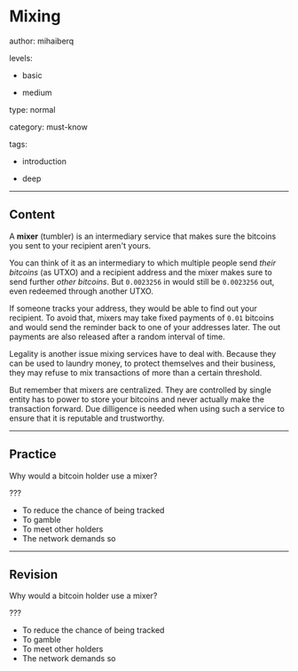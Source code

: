 # Mixing
author: mihaiberq

levels:

  - basic

  - medium

type: normal

category: must-know

tags:

  - introduction

  - deep

---
## Content

A **mixer** (tumbler) is an intermediary service that makes sure the bitcoins you sent to your recipient aren't yours.

You can think of it as an intermediary to which multiple people send *their bitcoins* (as UTXO) and a recipient address and the mixer makes sure to send further *other bitcoins*. But `0.0023256` in would still be `0.0023256` out, even redeemed through another UTXO. 

If someone tracks your address, they would be able to find out your recipient. To avoid that, mixers may take fixed payments of `0.01` bitcoins and would send the reminder back to one of your addresses later. The out payments are also released after a random interval of time.

Legality is another issue mixing services have to deal with. Because they can be used to laundry money, to protect themselves and their business, they may refuse to mix transactions of more than a certain threshold.

But remember that mixers are centralized. They are controlled by single entity has to power to store your bitcoins and never actually make the transaction forward. Due dilligence is needed when using such a service to ensure that it is reputable and trustworthy.

---
## Practice

Why would a bitcoin holder use a mixer?

???

* To reduce the chance of being tracked
* To gamble
* To meet other holders
* The network demands so

---
## Revision

Why would a bitcoin holder use a mixer?

???

* To reduce the chance of being tracked
* To gamble
* To meet other holders
* The network demands so

